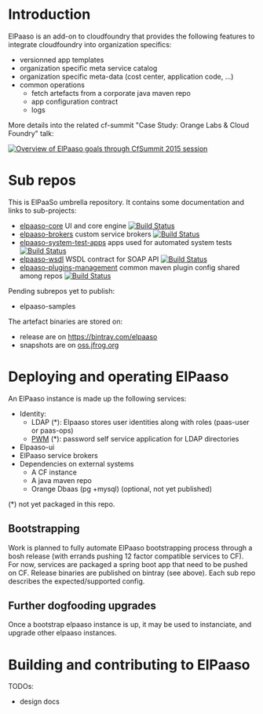 # Introduction

ElPaaso is an add-on to cloudfoundry that provides the following features to integrate cloudfoundry into organization specifics:
* versionned app templates
* organization specific meta service catalog 
* organization specific meta-data (cost center, application code, ...)
* common operations
  * fetch artefacts from a corporate java maven repo
  * app configuration contract
  * logs
   
More details into the related cf-summit "Case Study: Orange Labs & Cloud Foundry" talk:

[![Overview of ElPaaso goals through CfSummit 2015 session](https://cloud.githubusercontent.com/assets/4748380/9734992/bafdcdb4-5637-11e5-82e1-6a18d10776ec.png)](http://fr.slideshare.net/gberche/orange-case-study-48927985)

# Sub repos

This is ElPaaSo umbrella repository. It contains some documentation and links to sub-projects:
* [elpaaso-core](https://github.com/Orange-OpenSource/elpaaso-core) UI and core engine  [![Build Status](https://travis-ci.org/Orange-OpenSource/elpaaso-core.svg?branch=master)](https://travis-ci.org/Orange-OpenSource/elpaaso-core)
* [elpaaso-brokers](https://github.com/Orange-OpenSource/elpaaso-brokers) custom service brokers [![Build Status](https://travis-ci.org/Orange-OpenSource/elpaaso-brokers.svg?branch=master)](https://travis-ci.org/Orange-OpenSource/elpaaso-brokers)
* [elpaaso-system-test-apps](https://github.com/Orange-OpenSource/elpaaso-system-test-apps) apps used for automated system tests  [![Build Status](https://travis-ci.org/Orange-OpenSource/elpaaso-system-test-apps.svg?branch=master)](https://travis-ci.org/Orange-OpenSource/elpaaso-system-test-apps)
* [elpaaso-wsdl](https://github.com/Orange-OpenSource/elpaaso-wsdl) WSDL contract for SOAP API  [![Build Status](https://travis-ci.org/Orange-OpenSource/elpaaso-wsdl.svg?branch=master)](https://travis-ci.org/Orange-OpenSource/elpaaso-wsdl)
* [elpaaso-plugins-management](https://github.com/Orange-OpenSource/elpaaso-plugins-management) common maven plugin config shared among repos [![Build Status](https://travis-ci.org/Orange-OpenSource/elpaaso-plugins-management.svg?branch=master)](https://travis-ci.org/Orange-OpenSource/elpaaso-plugins-management)

Pending subrepos yet to publish:
* elpaaso-samples

The artefact binaries are stored on:
* release are on https://bintray.com/elpaaso
* snapshots are on [oss.jfrog.org](https://oss.jfrog.org/webapp/#/artifacts/browse/tree/search/quick/eyJzZWFyY2giOiJxdWljayIsInNlbGVjdGVkUmVwb3NpdG9yaWVzIjpbXSwicXVlcnkiOiJlbHBhYXNvKiJ9)


# Deploying and operating ElPaaso 

An ElPaaso instance is made up the following services:
* Identity:
   * LDAP (*): Elpaaso stores user identities along with roles (paas-user or paas-ops)
   * [PWM](https://github.com/jrivard/pwm) (*): password self service application for LDAP directories
* Elpaaso-ui 
* ElPaaso service brokers
* Dependencies on external systems 
   * A CF instance 
   * A java maven repo
   * Orange Dbaas (pg +mysql) (optional, not yet published)

(*) not yet packaged in this repo.   

## Bootstrapping
   
Work is planned to fully automate ElPaaso bootstrapping process through a bosh release (with errands pushing 12 factor compatible services to CF).
For now, services are packaged a spring boot app that need to be pushed on CF. Release binaries are published on bintray (see above). Each sub repo describes the expected/supported config.  

## Further dogfooding upgrades

Once a bootstrap elpaaso instance is up, it may be used to instanciate, and upgrade other elpaaso instances. 

# Building and contributing to ElPaaso 

TODOs: 
* design docs

